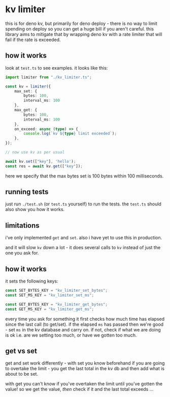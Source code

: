 # kv limiter

this is for deno kv, but primarily for deno deploy -
there is no way to limit spending on deploy so
you can get a huge bill if you aren't careful. this
library aims to mitigate that by wrapping deno kv
with a rate limiter that will fail if the rate is
exceeded.

## how it works

look at `test.ts` to see examples. it looks like this:

```ts
import limiter from "./kv_limiter.ts";

const kv = limiter({
    max_set: {
        bytes: 100,
        interval_ms: 100
    },
    max_get: {
        bytes: 100,
        interval_ms: 100
    },
    on_exceed: async (type) => {
        console.log(`kv ${type} limit exceeded`);
    },
});

// now use kv as per usual

await kv.set(["key"], 'hello');
const res = await kv.get(["key"]);

```

here we specify that the max bytes set is 100 bytes
within 100 milliseconds.

## running tests

just run `./test.sh` (or `test.ts` yourself) to run
the tests. the `test.ts` should also show you how
it works.

## limitations

i've only implemented `get` and `set`. also i have
yet to use this in production.

and it will slow `kv` down a lot - it does several
calls to `kv` instead of just the one you ask for.

## how it works

it sets the following keys:

```ts
const SET_BYTES_KEY = "kv_limiter_set_bytes";
const SET_MS_KEY = "kv_limiter_set_ms";

const GET_BYTES_KEY = "kv_limiter_get_bytes";
const GET_MS_KEY = "kv_limiter_get_ms";
```

every time you ask for something it first checks
how much time has elapsed since the last call
(to get/set). if the elapsed `ms` has passed then
we're good - set `ms` in the kv database and carry on.
if not, check if what we are doing is ok i.e. are
we setting too much, or have we gotten too much.

## get vs set

get and set work differently - with set you know
beforehand if you are going to overtake the limit -
you get the last total in the kv db and then add
what is about to be set.

with get you can't know if you've overtaken the
limit until you've gotten the value! so we get
the value, _then_ check if it and the last total
exceeds ...

